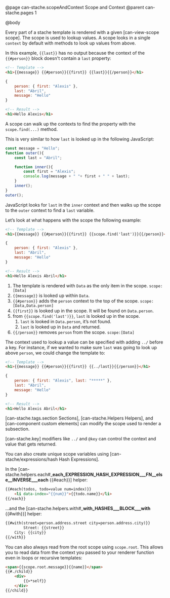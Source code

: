 @page can-stache.scopeAndContext Scope and Context
@parent can-stache.pages 1

@body

Every part of a stache template is rendered with a
given [can-view-scope scope]. The scope is used to lookup
values. A scope looks in a single `context` by default with
methods to look up values from above.

In this example, `{{last}}` has no output because the context of the `{{#person}}` block doesn't contain a `last` property:

```html
<!-- Template -->
<h1>{{message}} {{#person}}{{first}} {{last}}{{/person}}</h1>
```

```js
{
	person: { first: "Alexis" },
	last: "Abril",
	message: "Hello"
}
```

```html
<!-- Result -->
<h1>Hello Alexis</h1>
```

A scope can walk up the contexts to find the property with the `scope.find(...)` method.

This is very similar to how `last` is looked up in the following JavaScript:

```js
const message = "Hello";
function outer(){
	const last = "Abril";

	function inner(){
		const first = "Alexis";
		console.log(message + " "+ first + " " + last);
	}
	inner();
}
outer();
```

JavaScript looks for `last` in the `inner` context and then walks up the
scope to the `outer` context to find a `last` variable.


Let’s look at what happens with the scope the following example:

```html
<!-- Template -->
<h1>{{message}} {{#person}}{{first}} {{scope.find('last')}}{{/person}}</h1>
```

```js
{
	person: { first: "Alexis" },
	last: "Abril",
	message: "Hello"
}
```

```html
<!-- Result -->
<h1>Hello Alexis Abril</h1>
```

1. The template is rendered with `Data` as the only item in the scope. `scope:[Data]`
2. `{{message}}` is looked up within `Data`.
3. `{{#person}}` adds the `person` context to the top of the scope. `scope:[Data,Data.person]`
4. `{{first}}` is looked up in the scope.  It will be found on `Data.person`.
5. from `{{scope.find('last')}}`, `last` is looked up in the scope.  
   1. `last` is looked in `Data.person`, it’s not found.
   2. `last` is looked up in `Data` and returned.
6. `{{/person}}` removes `person` from the scope. `scope:[Data]`



The context used to lookup a value can be specified with adding `../` before a
key. For instance, if we wanted to make sure `last` was going to look up above `person`,
we could change the template to:

```html
<!-- Template -->
<h1>{{message}} {{#person}}{{first}} {{../last}}{{/person}}</h1>
```

```js
{
	person: { first: "Alexis", last: "*****" },
	last: "Abril",
	message: "Hello"
}
```

```html
<!-- Result -->
<h1>Hello Alexis Abril</h1>

```

[can-stache.tags.section Sections], [can-stache.Helpers Helpers],
and [can-component custom elements] can modify the scope used to render a subsection.

[can-stache.key] modifiers  like `../` and `@key` can control the context and value that
gets returned.

You can also create unique scope variables using [can-stache/expressions/hash Hash Expressions].

In the [can-stache.helpers.each#___each_EXPRESSION_HASH_EXPRESSION___FN__else__INVERSE___each__ {{#each}}] helper:

```html
{{#each(todos, todo=value num=index)}}
	<li data-index="{{num}}">{{todo.name}}</li>
{{/each}}
```

…and the [can-stache.helpers.with#___with_HASHES___BLOCK___with__ {{#with}}] helper:

```html
{{#with(street=person.address.street city=person.address.city)}}
		Street: {{street}}
	City: {{city}}
{{/with}}
```

You can also always read from the root scope using `scope.root`. This allows you to read data from the context you passed to your renderer function even in loops or recursive templates:

```html
<span>{{scope.root.message}}{{name}}</span>
{{#./child}}
	<div>
		{{>*self}}
	</div>
{{/child}}
```
